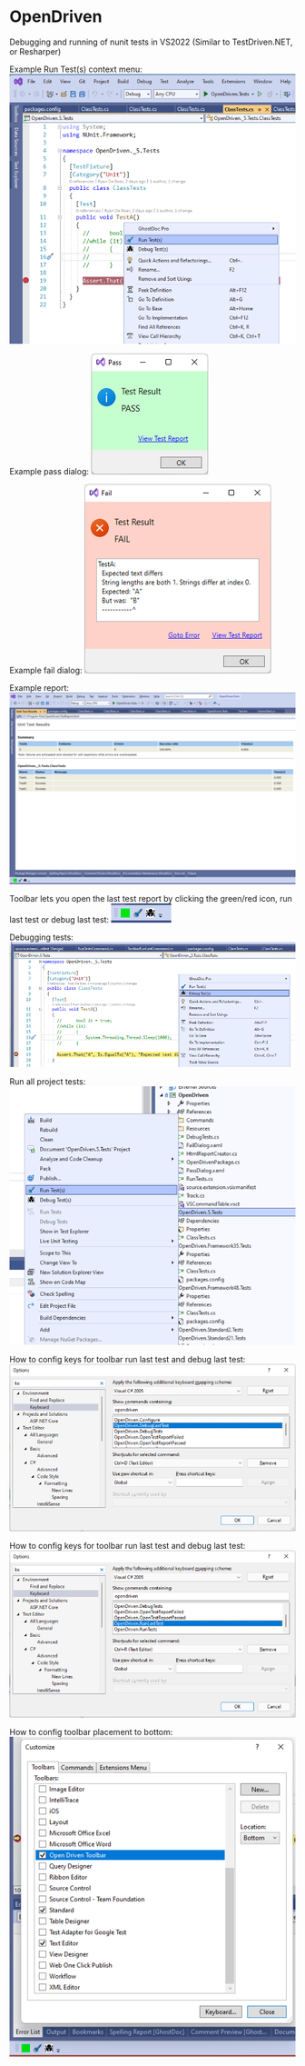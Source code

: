 # OpenDriven
Debugging and running of nunit tests in VS2022 (Similar to TestDriven.NET, or Resharper)

Example Run Test(s) context menu:
![alt text](https://github.com/ryan-de-boer/OpenDriven/blob/main/Images/Webpage/01%20RunTests.png?raw=true)

Example pass dialog:
![alt text](https://github.com/ryan-de-boer/OpenDriven/blob/main/Images/Webpage/02%20PASS.png?raw=true)

Example fail dialog:
![alt text](https://github.com/ryan-de-boer/OpenDriven/blob/main/Images/Webpage/02%20FAIL.png?raw=true)

Example report:
![alt text](https://github.com/ryan-de-boer/OpenDriven/blob/main/Images/Webpage/03%20Report.png?raw=true)

Toolbar lets you open the last test report by clicking the green/red icon, run last test or debug last test:
![alt text](https://github.com/ryan-de-boer/OpenDriven/blob/main/Images/Webpage/04%20toolbar.png?raw=true)

Debugging tests:
![alt text](https://github.com/ryan-de-boer/OpenDriven/blob/main/Images/Webpage/05%20debug%20tests.png?raw=true)

Run all project tests:
![alt text](https://github.com/ryan-de-boer/OpenDriven/blob/main/Images/Webpage/06%20run%20tests%20project.png?raw=true)

How to config keys for toolbar run last test and debug last test:
![alt text](https://github.com/ryan-de-boer/OpenDriven/blob/main/Images/Webpage/07%20config%20keys%201.png?raw=true)

How to config keys for toolbar run last test and debug last test:
![alt text](https://github.com/ryan-de-boer/OpenDriven/blob/main/Images/Webpage/07%20config%20keys%202.png?raw=true)

How to config toolbar placement to bottom:
![alt text](https://github.com/ryan-de-boer/OpenDriven/blob/main/Images/Webpage/08%20config%20bottom%20toolbar.png?raw=true)





